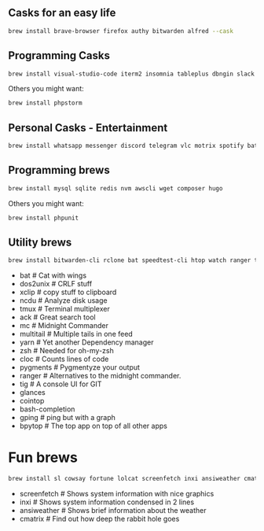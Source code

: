 ## Casks for an easy life

```bash
brew install brave-browser firefox authy bitwarden alfred --cask
```

## Programming Casks

```bash
brew install visual-studio-code iterm2 insomnia tableplus dbngin slack linear --cask
```

Others you might want:

```bash
brew install phpstorm
```

## Personal Casks - Entertainment

```bash
brew install whatsapp messenger discord telegram vlc motrix spotify battle-net balenaetcher --cask
```

## Programming brews

```bash
brew install mysql sqlite redis nvm awscli wget composer hugo
```

Others you might want:

```bash
brew install phpunit
```

## Utility brews

```bash
brew install bitwarden-cli rclone bat speedtest-cli htop watch ranger thefuck dos2unix xclip ncdu tmux ack mc multitail yarn cloc pygments tig glances cointop bash-completion bpytop
```

- bat # Cat with wings
- dos2unix # CRLF stuff
- xclip # copy stuff to clipboard
- ncdu # Analyze disk usage
- tmux # Terminal multiplexer
- ack # Great search tool
- mc # Midnight Commander
- multitail # Multiple tails in one feed
- yarn # Yet another Dependency manager
- zsh # Needed for oh-my-zsh
- cloc # Counts lines of code
- pygments # Pygmentyze your output
- ranger # Alternatives to the midnight commander.
- tig # A console UI for GIT
- glances
- cointop
- bash-completion
- gping # ping but with a graph
- bpytop # The top app on top of all other apps

# Fun brews

```bash
brew install sl cowsay fortune lolcat screenfetch inxi ansiweather cmatrix
```

- screenfetch # Shows system information with nice graphics
- inxi # Shows system information condensed in 2 lines
- ansiweather # Shows brief information about the weather
- cmatrix # Find out how deep the rabbit hole goes
